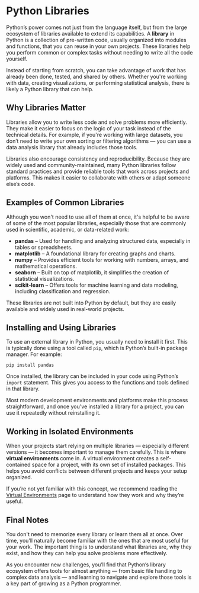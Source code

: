 # Python Libraries

Python’s power comes not just from the language itself, but from the large ecosystem of libraries available to extend its capabilities. A **library** in Python is a collection of pre-written code, usually organized into modules and functions, that you can reuse in your own projects. These libraries help you perform common or complex tasks without needing to write all the code yourself.

Instead of starting from scratch, you can take advantage of work that has already been done, tested, and shared by others. Whether you're working with data, creating visualizations, or performing statistical analysis, there is likely a Python library that can help.


## Why Libraries Matter

Libraries allow you to write less code and solve problems more efficiently. They make it easier to focus on the logic of your task instead of the technical details. For example, if you're working with large datasets, you don’t need to write your own sorting or filtering algorithms — you can use a data analysis library that already includes those tools.

Libraries also encourage consistency and reproducibility. Because they are widely used and community-maintained, many Python libraries follow standard practices and provide reliable tools that work across projects and platforms. This makes it easier to collaborate with others or adapt someone else’s code.


## Examples of Common Libraries

Although you won't need to use all of them at once, it's helpful to be aware of some of the most popular libraries, especially those that are commonly used in scientific, academic, or data-related work:

- **pandas** – Used for handling and analyzing structured data, especially in tables or spreadsheets.
- **matplotlib** – A foundational library for creating graphs and charts.
- **numpy** – Provides efficient tools for working with numbers, arrays, and mathematical operations.
- **seaborn** – Built on top of matplotlib, it simplifies the creation of statistical visualizations.
- **scikit-learn** – Offers tools for machine learning and data modeling, including classification and regression.

These libraries are not built into Python by default, but they are easily available and widely used in real-world projects.


## Installing and Using Libraries

To use an external library in Python, you usually need to install it first. This is typically done using a tool called `pip`, which is Python’s built-in package manager. For example:

```
pip install pandas
```

Once installed, the library can be included in your code using Python’s `import` statement. This gives you access to the functions and tools defined in that library.

Most modern development environments and platforms make this process straightforward, and once you've installed a library for a project, you can use it repeatedly without reinstalling it.


## Working in Isolated Environments

When your projects start relying on multiple libraries — especially different versions — it becomes important to manage them carefully. This is where **virtual environments** come in. A virtual environment creates a self-contained space for a project, with its own set of installed packages. This helps you avoid conflicts between different projects and keeps your setup organized.

If you’re not yet familiar with this concept, we recommend reading the [Virtual Environments](./virtual-environments.md) page to understand how they work and why they’re useful.


## Final Notes

You don't need to memorize every library or learn them all at once. Over time, you’ll naturally become familiar with the ones that are most useful for your work. The important thing is to understand what libraries are, why they exist, and how they can help you solve problems more effectively.

As you encounter new challenges, you’ll find that Python’s library ecosystem offers tools for almost anything — from basic file handling to complex data analysis — and learning to navigate and explore those tools is a key part of growing as a Python programmer.
